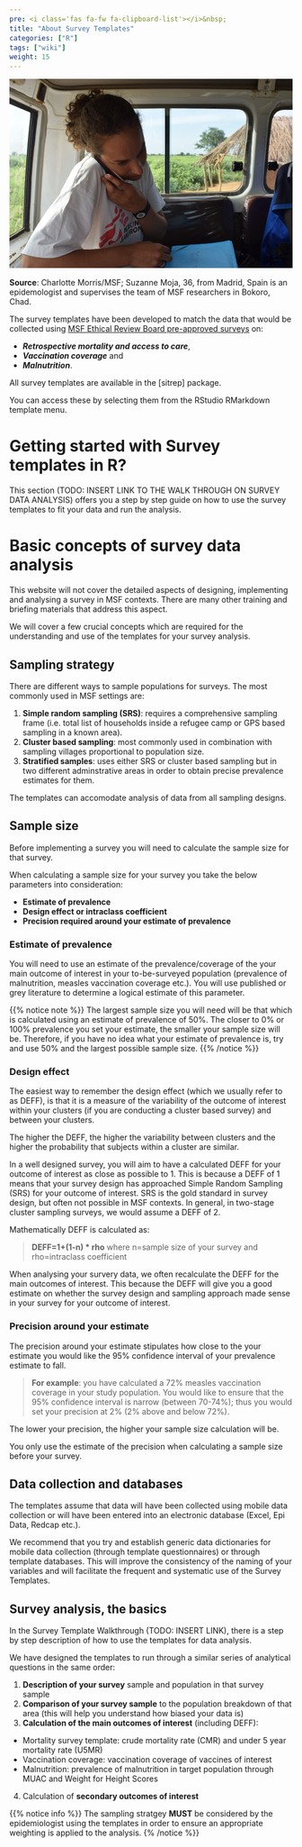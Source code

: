 ```yaml
---
pre: <i class='fas fa-fw fa-clipboard-list'></i>&nbsp;
title: "About Survey Templates"
categories: ["R"]
tags: ["wiki"]
weight: 15
---
```


![MSF Epidemiologist carrying out survey](images/msfepisurvey.jpg?width=30pc)

**Source**: Charlotte Morris/MSF; Suzanne Moja, 36, from Madrid, Spain is an epidemologist and supervises the team of MSF researchers in Bokoro, Chad. 

The survey templates have been developed to match the data that would be collected using [MSF Ethical Review Board pre-approved surveys](https://fieldresearch.msf.org/handle/10144/618942) on: 

* ***Retrospective mortality and access to care***,  
* ***Vaccination coverage*** and   
* ***Malnutrition***.   

All survey templates are available in the [sitrep] package.  

You can access these by selecting them from the RStudio RMarkdown template menu.

# Getting started with Survey templates in R?

This section (TODO: INSERT LINK TO THE WALK THROUGH ON SURVEY DATA ANALYSIS) offers you a step by step guide on how to use the survey templates to fit your data and run the analysis.

# Basic concepts of survey data analysis

This website will not cover the detailed aspects of designing, implementing and analysing a survey in MSF contexts. There are many other training and briefing materials that address this aspect.

We will cover a few crucial concepts which are required for the understanding and use of the templates for your survey analysis.

## Sampling strategy
There are different ways to sample populations for surveys. The most commonly used in MSF settings are:

1. **Simple random sampling (SRS)**: requires a comprehensive sampling frame (i.e. total list of households inside a refugee camp or 
GPS based sampling in a known area).
2. **Cluster based sampling**: most commonly used in combination with sampling villages proportional to population size.
3. **Stratified samples**: uses either SRS or cluster based sampling but in two different adminstrative areas in order to obtain
precise prevalence estimates for them.

The templates can accomodate analysis of data from all sampling designs.

## Sample size
Before implementing a survey you will need to calculate the sample size for that survey.

When calculating a sample size for your survey you take the below parameters into consideration:

* **Estimate of prevalence**
* **Design effect or intraclass coefficient**
* **Precision required around your estimate of prevalence**

### Estimate of prevalence
You will need to use an estimate of the prevalence/coverage of the your main outcome of interest in your to-be-surveyed population (prevalence of malnutrition, measles vaccination coverage etc.). You will use published or grey literature to determine a logical estimate of this parameter.

{{% notice note %}}
The largest sample size you will need will be that which is calculated using an estimate of prevalence of 50%. The closer to 0% or 100% prevalence you set your estimate, the smaller your sample size will be. Therefore, if you have no idea what your estimate of prevalence is, try and use 50% and the largest possible sample size.
{{% /notice %}}

### Design effect
The easiest way to remember the design effect (which we usually refer to as DEFF), is that it is a measure of the variability of the outcome of interest within your clusters (if you are conducting a cluster based survey) and between your clusters. 

The higher the DEFF, the higher the variability between clusters and the higher the probability that subjects within a cluster are similar.

In a well designed survey, you will aim to have a calculated DEFF for your outcome of interest as close as possible to 1. This is because a DEFF of 1 means that your survey design has approached Simple Random Sampling (SRS) for your outcome of interest. SRS is the gold standard in survey design, but often not possible in MSF contexts. In general, in two-stage cluster sampling surveys, we would assume a DEFF of 2.

Mathematically DEFF is calculated as:

> **DEFF=1+(1-n) * rho**
> where n=sample size of your survey and rho=intraclass coefficient

When analysing your survery data, we often recalculate the DEFF for the main outcomes of interest. This because the DEFF will give you a good estimate on whether the survey design and sampling approach made sense in your survey for your outcome of interest.

### Precision around your estimate
The precision around your estimate stipulates how close to the your estimate you would like the 95% confidence interval of your prevalence estimate to fall.

> **For example**: you have calculated a 72% measles vaccination coverage in your study population. You would like to ensure that the 
> 95% confidence interval is narrow (between 70-74%); thus you would set your precision at 2% (2% above and below 72%).

The lower your precision, the higher your sample size calculation will be.

You only use the estimate of the precision when calculating a sample size before your survey. 

## Data collection and databases
The templates assume that data will have been collected using mobile data collection or will have been entered into an electronic database (Excel, Epi Data, Redcap etc.).

We recommend that you try and establish generic data dictionaries for mobile data collection (through template questionnaires) or through template databases. This will improve the consistency of the naming of your variables and will facilitate the frequent and systematic use of the Survey Templates.

## Survey analysis, the basics
In the Survey Template Walkthrough (TODO: INSERT LINK), there is a step by step description of how to use the templates for data analysis.

We have designed the templates to run through a similar series of analytical questions in the same order:

1. **Description of your survey** sample and population in that survey sample
2. **Comparison of your survey sample** to the population breakdown of that area (this will help you understand how biased your data is)
3. **Calculation of the main outcomes of interest** (including DEFF): 

  * Mortality survey template: crude mortality rate (CMR) and under 5 year mortality rate (U5MR)
  * Vaccination coverage: vaccination coverage of vaccines of interest
  * Malnutrition: prevalence of malnutrition in target population through MUAC and Weight for Height Scores  
4. Calculation of **secondary outcomes of interest**

{{% notice info %}}
The sampling stratgey **MUST** be considered by the epidemiologist using the templates in order to ensure an appropriate weighting is applied to the analysis.
{% /notice %}}

